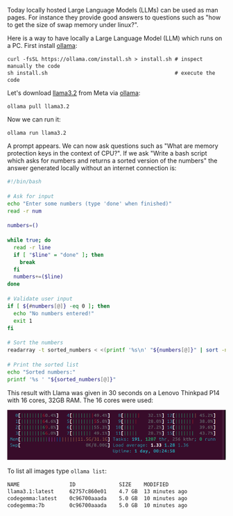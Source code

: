Today locally hosted Large Language Models (LLMs) can be used as man pages. For instance they provide good answers to questions such as "how to get the size of swap memory under linux?".

Here is a way to have locally a Large Language Model (LLM) which runs on a PC. First install  [ollama](https://ollama.com/):

```
curl -fsSL https://ollama.com/install.sh > install.sh # inspect manually the code
sh install.sh                                         # execute the code
```
 
Let's download [llama3.2](https://ollama.com/library/llama3.2) from Meta via [ollama](https://ollama.com/):
```
ollama pull llama3.2
```
Now we can run it:
```
ollama run llama3.2
```
A prompt appears. We can now ask questions such as "What are memory protection keys in the context of CPU?". If we ask "Write a bash script which asks for numbers and returns a sorted version of the numbers" the answer generated locally without an internet connection is:

```bash
#!/bin/bash

# Ask for input
echo "Enter some numbers (type 'done' when finished)"
read -r num

numbers=()

while true; do
  read -r line
  if [ "$line" = "done" ]; then
    break
  fi
  numbers+=($line)
done

# Validate user input
if [ ${#numbers[@]} -eq 0 ]; then
  echo "No numbers entered!"
  exit 1
fi

# Sort the numbers
readarray -t sorted_numbers < <(printf '%s\n' "${numbers[@]}" | sort -n)

# Print the sorted list
echo "Sorted numbers:"
printf '%s ' "${sorted_numbers[@]}"
```
This result with Llama was given in 30 seconds on a Lenovo Thinkpad P14 with 16 cores, 32GB RAM. The 16 cores were used:

![cpu load](https://github.com/fderepas/unix_memo/blob/main/img/ollama_cpu.png)

To list all images type ```ollama list```:

```
NAME            	ID          	SIZE  	MODIFIED
llama3.1:latest 	62757c860e01	4.7 GB	13 minutes ago	
codegemma:latest	0c96700aaada	5.0 GB	10 minutes ago
codegemma:7b    	0c96700aaada	5.0 GB	10 minutes ago
```
